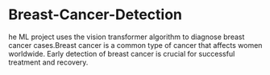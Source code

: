 # Breast-Cancer-Detection
he ML project uses the vision transformer algorithm to diagnose breast cancer cases.Breast cancer is a common type of cancer that affects women worldwide. Early detection of breast cancer is crucial for successful treatment and recovery. 
